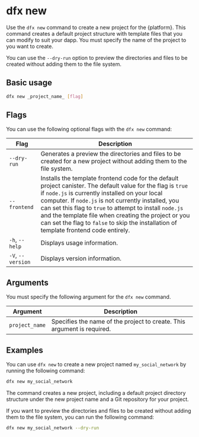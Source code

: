# dfx new

Use the `dfx new` command to create a new project for the {platform}. This command creates a default project structure with template files that you can modify to suit your dapp. You must specify the name of the project to you want to create.

You can use the `--dry-run` option to preview the directories and files to be created without adding them to the file system.

## Basic usage

``` bash
dfx new _project_name_ [flag]
```

## Flags

You can use the following optional flags with the `dfx new` command:

| Flag              | Description                                                                                                                                                                                                                                                                                                                                                                                                                         |
|-------------------|-------------------------------------------------------------------------------------------------------------------------------------------------------------------------------------------------------------------------------------------------------------------------------------------------------------------------------------------------------------------------------------------------------------------------------------|
| `--dry-run`       | Generates a preview the directories and files to be created for a new project without adding them to the file system.                                                                                                                                                                                                                                                                                                               |
| `--frontend`      | Installs the template frontend code for the default project canister. The default value for the flag is `true` if `node.js` is currently installed on your local computer. If `node.js` is not currently installed, you can set this flag to `true` to attempt to install `node.js` and the template file when creating the project or you can set the flag to `false` to skip the installation of template frontend code entirely. |
| `-h`, `--help`    | Displays usage information.                                                                                                                                                                                                                                                                                                                                                                                                         |
| `-V`, `--version` | Displays version information.                                                                                                                                                                                                                                                                                                                                                                                                       |

## Arguments

You must specify the following argument for the `dfx new` command.

| Argument       | Description                                                             |
|----------------|-------------------------------------------------------------------------|
| `project_name` | Specifies the name of the project to create. This argument is required. |

## Examples

You can use `dfx new` to create a new project named `my_social_network` by running the following command:

``` bash
dfx new my_social_network
```

The command creates a new project, including a default project directory structure under the new project name and a Git repository for your project.

If you want to preview the directories and files to be created without adding them to the file system, you can run the following command:

``` bash
dfx new my_social_network --dry-run
```
